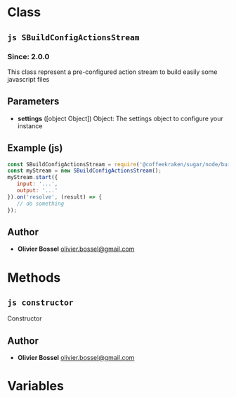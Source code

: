 
# Class


## ```js SBuildConfigActionsStream ```
### Since: 2.0.0

This class represent a pre-configured action stream to build easily some javascript files

## Parameters

- **settings** ([object Object]) Object: The settings object to configure your instance



## Example (js)

```js
const SBuildConfigActionsStream = require('@coffeekraken/sugar/node/build/SBuildConfigActionsStream');
const myStream = new SBuildConfigActionsStream();
myStream.start({
   input: '...',
   output: '...'
}).on('resolve', (result) => {
   // do something
});
```


## Author
- **Olivier Bossel** <a href="mailto:olivier.bossel@gmail.com">olivier.bossel@gmail.com</a> 


# Methods


## ```js constructor ```


Constructor




## Author
- **Olivier Bossel** <a href="mailto:olivier.bossel@gmail.com">olivier.bossel@gmail.com</a> 


# Variables



